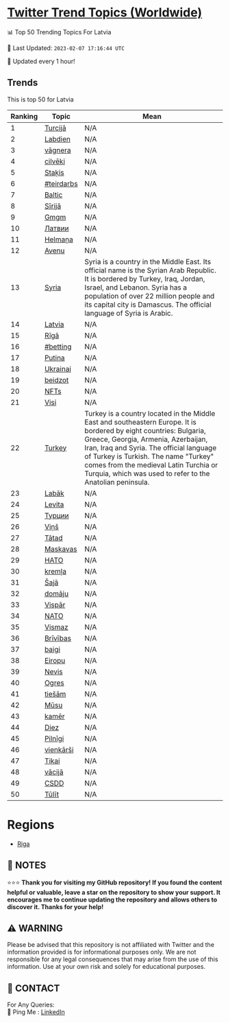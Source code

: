 [Twitter Trend Topics (Worldwide)](https://github.com/ErcinDedeoglu/Twitter-Trend-Topics)
==========


📊 Top 50 Trending Topics For Latvia

📆 Last Updated: `2023-02-07 17:16:44 UTC`

🔧 Updated every 1 hour!


## Trends

This is top 50 for Latvia

| Ranking | Topic | Mean |
| ------- | ------------ | ------------ |
| 1 | [Turcijā](http://twitter.com/search?q=Turcij%c4%81) | N/A |
| 2 | [Labdien](http://twitter.com/search?q=Labdien) | N/A |
| 3 | [vāgnera](http://twitter.com/search?q=v%c4%81gnera) | N/A |
| 4 | [cilvēki](http://twitter.com/search?q=cilv%c4%93ki) | N/A |
| 5 | [Staķis](http://twitter.com/search?q=Sta%c4%b7is) | N/A |
| 6 | [#teirdarbs](http://twitter.com/search?q=%23teirdarbs) | N/A |
| 7 | [Baltic](http://twitter.com/search?q=Baltic) | N/A |
| 8 | [Sīrijā](http://twitter.com/search?q=S%c4%abrij%c4%81) | N/A |
| 9 | [Gmgm](http://twitter.com/search?q=Gmgm) | N/A |
| 10 | [Латвии](http://twitter.com/search?q=%d0%9b%d0%b0%d1%82%d0%b2%d0%b8%d0%b8) | N/A |
| 11 | [Helmaņa](http://twitter.com/search?q=Helma%c5%86a) | N/A |
| 12 | [Avenu](http://twitter.com/search?q=Avenu) | N/A |
| 13 | [Syria](http://twitter.com/search?q=Syria) | Syria is a country in the Middle East. Its official name is the Syrian Arab Republic. It is bordered by Turkey, Iraq, Jordan, Israel, and Lebanon. Syria has a population of over 22 million people and its capital city is Damascus. The official language of Syria is Arabic. |
| 14 | [Latvia](http://twitter.com/search?q=Latvia) | N/A |
| 15 | [Rīgā](http://twitter.com/search?q=R%c4%abg%c4%81) | N/A |
| 16 | [#betting](http://twitter.com/search?q=%23betting) | N/A |
| 17 | [Putina](http://twitter.com/search?q=Putina) | N/A |
| 18 | [Ukrainai](http://twitter.com/search?q=Ukrainai) | N/A |
| 19 | [beidzot](http://twitter.com/search?q=beidzot) | N/A |
| 20 | [NFTs](http://twitter.com/search?q=NFTs) | N/A |
| 21 | [Visi](http://twitter.com/search?q=Visi) | N/A |
| 22 | [Turkey](http://twitter.com/search?q=Turkey) | Turkey is a country located in the Middle East and southeastern Europe. It is bordered by eight countries: Bulgaria, Greece, Georgia, Armenia, Azerbaijan, Iran, Iraq and Syria. The official language of Turkey is Turkish. The name "Turkey" comes from the medieval Latin Turchia or Turquia, which was used to refer to the Anatolian peninsula. |
| 23 | [Labāk](http://twitter.com/search?q=Lab%c4%81k) | N/A |
| 24 | [Levita](http://twitter.com/search?q=Levita) | N/A |
| 25 | [Турции](http://twitter.com/search?q=%d0%a2%d1%83%d1%80%d1%86%d0%b8%d0%b8) | N/A |
| 26 | [Viņš](http://twitter.com/search?q=Vi%c5%86%c5%a1) | N/A |
| 27 | [Tātad](http://twitter.com/search?q=T%c4%81tad) | N/A |
| 28 | [Maskavas](http://twitter.com/search?q=Maskavas) | N/A |
| 29 | [НАТО](http://twitter.com/search?q=%d0%9d%d0%90%d0%a2%d0%9e) | N/A |
| 30 | [kremļa](http://twitter.com/search?q=krem%c4%bca) | N/A |
| 31 | [Šajā](http://twitter.com/search?q=%c5%a0aj%c4%81) | N/A |
| 32 | [domāju](http://twitter.com/search?q=dom%c4%81ju) | N/A |
| 33 | [Vispār](http://twitter.com/search?q=Visp%c4%81r) | N/A |
| 34 | [NATO](http://twitter.com/search?q=NATO) | N/A |
| 35 | [Vismaz](http://twitter.com/search?q=Vismaz) | N/A |
| 36 | [Brīvības](http://twitter.com/search?q=Br%c4%abv%c4%abbas) | N/A |
| 37 | [baigi](http://twitter.com/search?q=baigi) | N/A |
| 38 | [Eiropu](http://twitter.com/search?q=Eiropu) | N/A |
| 39 | [Nevis](http://twitter.com/search?q=Nevis) | N/A |
| 40 | [Ogres](http://twitter.com/search?q=Ogres) | N/A |
| 41 | [tiešām](http://twitter.com/search?q=tie%c5%a1%c4%81m) | N/A |
| 42 | [Mūsu](http://twitter.com/search?q=M%c5%absu) | N/A |
| 43 | [kamēr](http://twitter.com/search?q=kam%c4%93r) | N/A |
| 44 | [Diez](http://twitter.com/search?q=Diez) | N/A |
| 45 | [Pilnīgi](http://twitter.com/search?q=Piln%c4%abgi) | N/A |
| 46 | [vienkārši](http://twitter.com/search?q=vienk%c4%81r%c5%a1i) | N/A |
| 47 | [Tikai](http://twitter.com/search?q=Tikai) | N/A |
| 48 | [vācijā](http://twitter.com/search?q=v%c4%81cij%c4%81) | N/A |
| 49 | [CSDD](http://twitter.com/search?q=CSDD) | N/A |
| 50 | [Tūlīt](http://twitter.com/search?q=T%c5%abl%c4%abt) | N/A |



# Regions

* [Riga](</Latvia/Riga.md>)



## 📝 NOTES

⭐⭐⭐ **Thank you for visiting my GitHub repository! If you found the content helpful or valuable, leave a star on the repository to show your support. It encourages me to continue updating the repository and allows others to discover it. Thanks for your help!**


## ⚠️ WARNING

Please be advised that this repository is not affiliated with Twitter and the information provided is for informational purposes only. We are not responsible for any legal consequences that may arise from the use of this information. Use at your own risk and solely for educational purposes.


## 📨 CONTACT

 For Any Queries:  
            🏓 Ping Me : [LinkedIn](https://www.linkedin.com/in/ercindedeoglu/)
